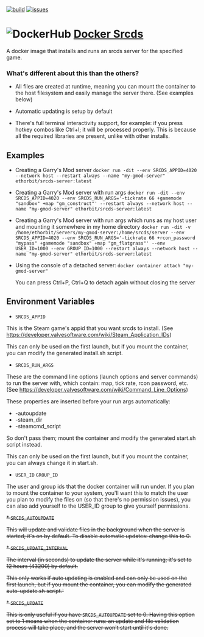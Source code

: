 [![build](https://github.com/Ethorbit/Docker-Srcds/actions/workflows/docker-image.yml/badge.svg)](https://github.com/Ethorbit/Docker-Srcds/actions/workflows/docker-image.yml)
[![issues](https://img.shields.io/github/issues/Ethorbit/Docker-Srcds)](https://github.com/Ethorbit/Docker-Srcds/issues?q=is%3Aopen+is%3Aissue)

# ![DockerHub](https://i.imgur.com/tItmtNW.png) [Docker Srcds](https://hub.docker.com/repository/docker/ethorbit/srcds-server)
A docker image that installs and runs an srcds server for the specified game.

### What's different about this than the others?
* All files are created at runtime, meaning you can mount the container to the host filesystem and easily manage the server there. (See examples below)

* Automatic updating is setup by default

* There's full terminal interactivity support, for example: if you press hotkey combos like Ctrl+l; it will be processed properly. This is because all the required libraries are present, unlike with other installs.

## Examples
* Creating a Garry's Mod server
```docker run -dit --env SRCDS_APPID=4020 --network host --restart always --name "my-gmod-server" ethorbit/srcds-server:latest```

* Creating a Garry's Mod server with run args
```docker run -dit --env SRCDS_APPID=4020 --env SRCDS_RUN_ARGS='-tickrate 66 +gamemode "sandbox" +map "gm_construct"' --restart always --network host --name "my-gmod-server" ethorbit/srcds-server:latest```

* Creating a Garry's Mod server with run args which runs as my host user and mounting it somewhere in my home directory
```docker run -dit -v /home/ethorbit/Servers/my-gmod-server:/home/srcds/server --env SRCDS_APPID=4020 --env SRCDS_RUN_ARGS='-tickrate 66 +rcon_password "mypass" +gamemode "sandbox" +map "gm_flatgrass"' --env USER_ID=1000 --env GROUP_ID=1000 --restart always --network host --name "my-gmod-server" ethorbit/srcds-server:latest```

* Using the console of a detached server: ```docker container attach "my-gmod-server"``` 

    You can press Ctrl+P, Ctrl+Q to detach again without closing the server

## Environment Variables
* `SRCDS_APPID`

This is the Steam game's appid that you want srcds to install. (See https://developer.valvesoftware.com/wiki/Steam_Application_IDs)


This can only be used on the first launch, but if you mount the container, you can modify the generated install.sh script.

* `SRCDS_RUN_ARGS`

These are the command line options (launch options and server commands) to run the server with, which contain: map, tick rate, rcon password, etc. (See https://developer.valvesoftware.com/wiki/Command_Line_Options)

These properties are inserted before your run args automatically: 
* -autoupdate
* -steam_dir
* -steamcmd_script

So don't pass them; mount the container and modify the generated start.sh script instead.

This can only be used on the first launch, but if you mount the container, you can always change it in start.sh.

* `USER_ID` `GROUP_ID`

The user and group ids that the docker container will run under. If you plan to mount the container to your system, you'll want this to match the user you plan to modify the files on (so that there's no permission issues), you can also add yourself to the USER_ID group to give yourself permissions.

~~* `SRCDS_AUTOUPDATE`~~

~~This will update and validate files in the background when the server is started; it's on by default. To disable automatic updates: change this to 0.~~

~~* `SRCDS_UPDATE_INTERVAL`~~

~~The interval (in seconds) to update the server while it's running; it's set to 12 hours (43200) by default.~~

~~This only works if auto updating is enabled and can only be used on the first launch, but if you mount the container, you can modify the generated auto-update.sh script.`~~

~~* `SRCDS_UPDATE`~~

~~This is only useful if you have `SRCDS_AUTOUPDATE` set to 0. Having this option set to 1 means when the container runs: an update and file validation process will take place, and the server won't start until it's done.~~
